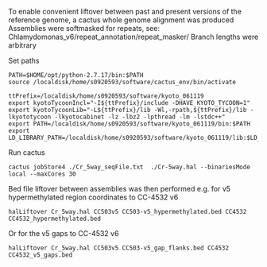 To enable convenient liftover between past and present versions of the reference genome, a cactus whole genome alignment was produced
Assemblies were softmasked for repeats, see: Chlamydomonas_v6/repeat_annotation/repeat_masker/
Branch lengths were arbitrary

Set paths

```
PATH=$HOME/opt/python-2.7.17/bin:$PATH
source /localdisk/home/s0920593/software/cactus_env/bin/activate

ttPrefix=/localdisk/home/s0920593/software/kyoto_061119
export kyotoTycoonIncl="-I${ttPrefix}/include -DHAVE_KYOTO_TYCOON=1"
export kyotoTycoonLib="-L${ttPrefix}/lib -Wl,-rpath,${ttPrefix}/lib -lkyototycoon -lkyotocabinet -lz -lbz2 -lpthread -lm -lstdc++"
export PATH=/localdisk/home/s0920593/software/kyoto_061119/bin:$PATH
export LD_LIBRARY_PATH=/localdisk/home/s0920593/software/kyoto_061119/lib:$LD_LIBRARY_PATH
```

Run cactus

```
cactus jobStore4 ./Cr_5way_seqFile.txt  ./Cr-5way.hal --binariesMode local --maxCores 30
```

Bed file liftover between assemblies was then performed e.g. for v5 hypermethylated region coordinates to CC-4532 v6

```
halLiftover Cr_5way.hal CC503v5 CC503-v5_hypermethylated.bed CC4532 CC4532_hypermethylated.bed
```

Or for the v5 gaps to CC-4532 v6

```
halLiftover Cr_5way.hal CC503v5 CC503-v5_gap_flanks.bed CC4532 CC4532_v5_gaps.bed
```

